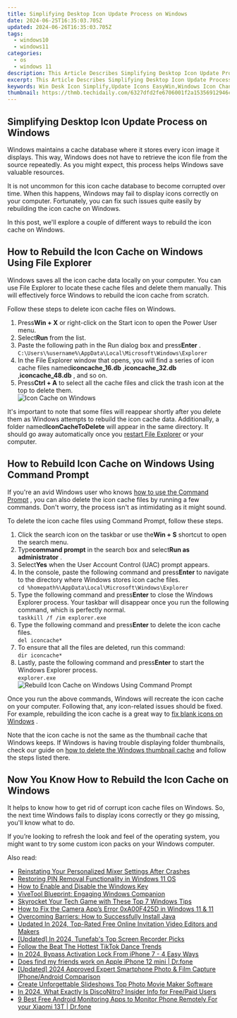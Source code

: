 ```yaml
---
title: Simplifying Desktop Icon Update Process on Windows
date: 2024-06-25T16:35:03.705Z
updated: 2024-06-26T16:35:03.705Z
tags:
  - windows10
  - windows11
categories:
  - os
  - windows 11
description: This Article Describes Simplifying Desktop Icon Update Process on Windows
excerpt: This Article Describes Simplifying Desktop Icon Update Process on Windows
keywords: Win Desk Icon Simplify,Update Icons EasyWin,Windows Icon ChangeEasy,Simple Desktop Icon Upd,Fast Icon ChangingWin,Optimize IconUpdateWin,Efficient IconUpgradeWin
thumbnail: https://thmb.techidaily.com/6327dfd2fe6706001f2a15356912946cde0731783904dd7e7520cd43dae6ef6d.jpg
---
```


## Simplifying Desktop Icon Update Process on Windows

 Windows maintains a cache database where it stores every icon image it displays. This way, Windows does not have to retrieve the icon file from the source repeatedly. As you might expect, this process helps Windows save valuable resources.

 It is not uncommon for this icon cache database to become corrupted over time. When this happens, Windows may fail to display icons correctly on your computer. Fortunately, you can fix such issues quite easily by rebuilding the icon cache on Windows.

 In this post, we'll explore a couple of different ways to rebuild the icon cache on Windows.

## How to Rebuild the Icon Cache on Windows Using File Explorer

 Windows saves all the icon cache data locally on your computer. You can use File Explorer to locate these cache files and delete them manually. This will effectively force Windows to rebuild the icon cache from scratch.

Follow these steps to delete icon cache files on Windows.

1. Press**Win + X** or right-click on the Start icon to open the Power User menu.
2. Select**Run** from the list.
3. Paste the following path in the Run dialog box and press**Enter** .  
`C:\Users\%username%\AppData\Local\Microsoft\Windows\Explorer`
4. In the File Explorer window that opens, you will find a series of icon cache files named**iconcache\_16.db** ,**iconcache\_32.db** ,**iconcache\_48.db** , and so on.
5. Press**Ctrl + A** to select all the cache files and click the trash icon at the top to delete them.  
![Icon Cache on Windows](https://static1.makeuseofimages.com/wordpress/wp-content/uploads/2022/11/icon-cache-on-windows.jpg)

 It's important to note that some files will reappear shortly after you delete them as Windows attempts to rebuild the icon cache data. Additionally, a folder named**IconCacheToDelete** will appear in the same directory. It should go away automatically once you [restart File Explorer](https://www.makeuseof.com/ways-to-restart-file-explorer-windows-10/) or your computer.

## How to Rebuild Icon Cache on Windows Using Command Prompt

 If you're an avid Windows user who knows [how to use the Command Prompt](https://www.makeuseof.com/tag/a-beginners-guide-to-the-windows-command-line/) , you can also delete the icon cache files by running a few commands. Don't worry, the process isn't as intimidating as it might sound.

 To delete the icon cache files using Command Prompt, follow these steps.

1. Click the search icon on the taskbar or use the**Win + S** shortcut to open the search menu.
2. Type**command prompt** in the search box and select**Run as administrator** .
3. Select**Yes** when the User Account Control (UAC) prompt appears.
4. In the console, paste the following command and press**Enter** to navigate to the directory where Windows stores icon cache files.  
`cd %homepath%\AppData\Local\Microsoft\Windows\Explorer`
5. Type the following command and press**Enter** to close the Windows Explorer process. Your taskbar will disappear once you run the following command, which is perfectly normal.  
`taskkill /f /im explorer.exe`
6. Type the following command and press**Enter** to delete the icon cache files.  
`del iconcache*`
7. To ensure that all the files are deleted, run this command:  
`dir iconcache*`
8. Lastly, paste the following command and press**Enter** to start the Windows Explorer process.  
`explorer.exe`  
![Rebuild Icon Cache on Windows Using Command Prompt](https://static1.makeuseofimages.com/wordpress/wp-content/uploads/2022/11/rebuild-icon-cache-on-windows-using-command-prompt.jpg)

 Once you run the above commands, Windows will recreate the icon cache on your computer. Following that, any icon-related issues should be fixed. For example, rebuilding the icon cache is a great way to [fix blank icons on Windows](https://www.makeuseof.com/windows-10-fix-blank-icons/) .

 Note that the icon cache is not the same as the thumbnail cache that Windows keeps. If Windows is having trouble displaying folder thumbnails, check our guide on [how to delete the Windows thumbnail cache](https://www.makeuseof.com/windows-11-clear-thumbnail-cache/) and follow the steps listed there.

## Now You Know How to Rebuild the Icon Cache on Windows

 It helps to know how to get rid of corrupt icon cache files on Windows. So, the next time Windows fails to display icons correctly or they go missing, you'll know what to do.

 If you’re looking to refresh the look and feel of the operating system, you might want to try some custom icon packs on your Windows computer.


<ins class="adsbygoogle"
     style="display:block"
     data-ad-format="autorelaxed"
     data-ad-client="ca-pub-7571918770474297"
     data-ad-slot="1223367746"></ins>



<ins class="adsbygoogle"
     style="display:block"
     data-ad-client="ca-pub-7571918770474297"
     data-ad-slot="8358498916"
     data-ad-format="auto"
     data-full-width-responsive="true"></ins>

<span class="atpl-alsoreadstyle">Also read:</span>
<div><ul>
<li><a href="https://win11-tips.techidaily.com/reinstating-your-personalized-mixer-settings-after-crashes/"><u>Reinstating Your Personalized Mixer Settings After Crashes</u></a></li>
<li><a href="https://win11-tips.techidaily.com/restoring-pin-removal-functionality-in-windows-11-os/"><u>Restoring PIN Removal Functionality in Windows 11 OS</u></a></li>
<li><a href="https://win11-tips.techidaily.com/how-to-enable-and-disable-the-windows-key/"><u>How to Enable and Disable the Windows Key</u></a></li>
<li><a href="https://win11-tips.techidaily.com/vivetool-blueprint-engaging-windows-companion/"><u>ViveTool Blueprint: Engaging Windows Companion</u></a></li>
<li><a href="https://win11-tips.techidaily.com/skyrocket-your-tech-game-with-these-top-7-windows-tips/"><u>Skyrocket Your Tech Game with These Top 7 Windows Tips</u></a></li>
<li><a href="https://win11-tips.techidaily.com/how-to-fix-the-camera-apps-error-0xa00f425d-in-windows-11-and-11/"><u>How to Fix the Camera App’s Error 0xA00F425D in Windows 11 & 11</u></a></li>
<li><a href="https://win11-tips.techidaily.com/overcoming-barriers-how-to-successfully-install-java/"><u>Overcoming Barriers: How to Successfully Install Java</u></a></li>
<li><a href="https://video-creation-software.techidaily.com/updated-in-2024-top-rated-free-online-invitation-video-editors-and-makers/"><u>Updated In 2024, Top-Rated Free Online Invitation Video Editors and Makers</u></a></li>
<li><a href="https://screen-video-capture.techidaily.com/updated-in-2024-tunefabs-top-screen-recorder-picks/"><u>[Updated] In 2024, Tunefab's Top Screen Recorder Picks</u></a></li>
<li><a href="https://tiktok-clips.techidaily.com/follow-the-beat-the-hottest-tiktok-dance-trends/"><u>Follow the Beat  The Hottest TikTok Dance Trends</u></a></li>
<li><a href="https://activate-lock.techidaily.com/in-2024-bypass-activation-lock-from-iphone-7-4-easy-ways-by-drfone-ios/"><u>In 2024, Bypass Activation Lock From iPhone 7 - 4 Easy Ways</u></a></li>
<li><a href="https://location-social.techidaily.com/does-find-my-friends-work-on-apple-iphone-12-mini-drfone-by-drfone-virtual-ios/"><u>Does find my friends work on Apple iPhone 12 mini | Dr.fone</u></a></li>
<li><a href="https://facebook-record-videos.techidaily.com/updated-2024-approved-expert-smartphone-photo-and-film-capture-iphoneandroid-comparison/"><u>[Updated] 2024 Approved  Expert Smartphone Photo & Film Capture  IPhone/Android Comparison</u></a></li>
<li><a href="https://ai-vdieo-software.techidaily.com/create-unforgettable-slideshows-top-photo-movie-maker-software/"><u>Create Unforgettable Slideshows Top Photo Movie Maker Software</u></a></li>
<li><a href="https://discord-videos.techidaily.com/in-2024-what-exactly-is-disconitro-insider-info-for-freepaid-users/"><u>In 2024, What Exactly Is DiscoNitro? Insider Info for Free/Paid Users</u></a></li>
<li><a href="https://android-location.techidaily.com/9-best-free-android-monitoring-apps-to-monitor-phone-remotely-for-your-xiaomi-13t-drfone-by-drfone-virtual/"><u>9 Best Free Android Monitoring Apps to Monitor Phone Remotely For your Xiaomi 13T | Dr.fone</u></a></li>
</ul></div>
